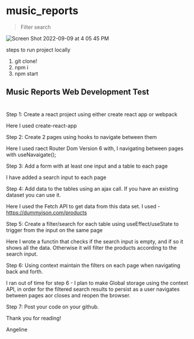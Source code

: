 # music_reports

> Filter search

![Screen Shot 2022-09-09 at 4 05 45 PM](https://user-images.githubusercontent.com/50424620/189456958-b0d2fc41-23f5-4f1f-a8d9-995184499db2.png)


steps to run project locally

1. git clone!
2. npm i
3. npm start



## Music Reports Web Development Test

#
Step 1:
Create a react project using either create react app or webpack

Here I used create-react-app

Step 2:
Create 2 pages using hooks to navigate between them

Here I used raect Router Dom Version 6 with, I navigating between pages with useNavaigate();

Step 3:
Add a form with at least one input and a table to each page

I have added a search input to each page


Step 4:
Add data to the tables using an ajax call. If you have an existing dataset you can use it. 

Here I used the Fetch API to get data from this data set.
I used - https://dummyjson.com/products


Step 5:
Create a filter/search for each table using useEffect/useState to trigger from the input on the same page

Here I wrote a functin that checks if the search input is empty, and if so it shows all the data. Otherwise it will filter the products according to the search input.


Step 6:
Using context maintain the filters on each page when navigating back and forth.

I ran out of time for step 6 - 
I plan to make Global storage using the context API, in order for the filtered search results to persist as a user navigates between pages aor closes and reopen the browser.

Step 7:
Post your code on your github. 


Thank you for reading!

Angeline
